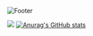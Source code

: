 ![Footer](https://capsule-render.vercel.app/api?type=waving&color=auto&height=200&section=footer)

<img src="http://mazandi.herokuapp.com/api?handle=nvme&theme=dark"/>        [![Anurag's GitHub stats](https://github-readme-stats.vercel.app/api?username=n0Moment)](https://github.com/n0Moment/github-readme-stats)
